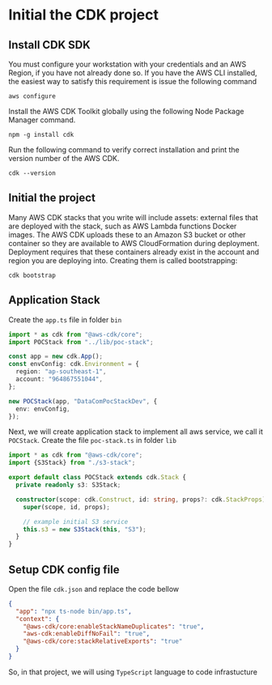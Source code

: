 # Initial the CDK project

## Install CDK SDK

You must configure your workstation with your credentials and an AWS Region, if you have not already done so. If you have the AWS CLI installed, the easiest way to satisfy this requirement is issue the following command

```shell
aws configure
```

Install the AWS CDK Toolkit globally using the following Node Package Manager command.

```shell
npm -g install cdk
```

Run the following command to verify correct installation and print the version number of the AWS CDK.

```shell
cdk --version
```

## Initial the project

Many AWS CDK stacks that you write will include assets: external files that are deployed with the stack, such as AWS Lambda functions Docker images. The AWS CDK uploads these to an Amazon S3 bucket or other container so they are available to AWS CloudFormation during deployment. Deployment requires that these containers already exist in the account and region you are deploying into. Creating them is called bootstrapping:

```shell
cdk bootstrap
```

## Application Stack

Create the `app.ts` file in folder `bin`

```typescript
import * as cdk from "@aws-cdk/core";
import POCStack from "../lib/poc-stack";

const app = new cdk.App();
const envConfig: cdk.Environment = {
  region: "ap-southeast-1",
  account: "964867551044",
};

new POCStack(app, "DataComPocStackDev", {
  env: envConfig,
});
```

Next, we will create application stack to implement all aws service, we call it `POCStack`. Create the file `poc-stack.ts` in folder `lib`

```typescript
import * as cdk from "@aws-cdk/core";
import {S3Stack} from "./s3-stack";

export default class POCStack extends cdk.Stack {
  private readonly s3: S3Stack;

  constructor(scope: cdk.Construct, id: string, props?: cdk.StackProps) {
    super(scope, id, props);

    // example initial S3 service
    this.s3 = new S3Stack(this, "S3");
  }
}
```

## Setup CDK config file

Open the file `cdk.json` and replace the code bellow

```json
{
  "app": "npx ts-node bin/app.ts",
  "context": {
    "@aws-cdk/core:enableStackNameDuplicates": "true",
    "aws-cdk:enableDiffNoFail": "true",
    "@aws-cdk/core:stackRelativeExports": "true"
  }
}
```

So, in that project, we will using `TypeScript` language to code infrastucture

